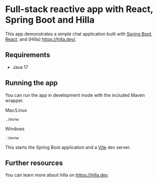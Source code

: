 # Full-stack reactive app with React, Spring Boot and Hilla

This app demonstrates a simple chat application built with
[Spring Boot](https://spring.io/projects/spring-boot),
[React](https://reactjs.org/),
and [Hilla] https://hilla.dev/.

## Requirements

- Java 17

## Running the app

You can run the app in development mode with the included Maven wrapper.

Mac/Linux

```
./mvnw
```

Windows

```
.\mvnw
```

This starts the Spring Boot application and a [Vite](https://vitejs.dev/) dev server.

## Further resources

You can learn more about hilla on https://hilla.dev.
